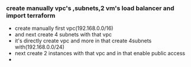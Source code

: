 ### create manually vpc's ,subnets,2 vm's load balancer and import terraform

* create manually first vpc(192.168.0.0/16)
* and next create 4 subnets with that vpc
* it's directly create vpc and more in that create 4subnets with(192.168.0.0/24)
* next create 2 instances with that vpc and in that enable public access
* 